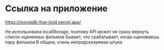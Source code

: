 # Ссылка на приложение

https://moviedb-five-livid.vercel.app/

Не использовала localStorage, поэтому API может не сразу вернуть список оцененных фильмов
Бывает, что срабатывает, когда оцениваешь пару фильмов
В общем, очень непредсказуемая штука
